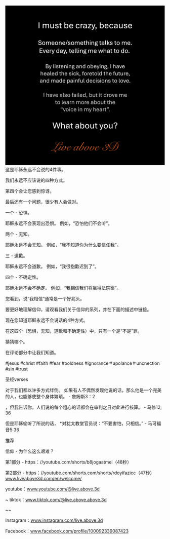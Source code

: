 ![Video cover image](../cover.jpg)
这是耶稣永远不会说的4件事。

我们永远不应该说的四种方式。

第四个会让您感到惊讶。

最后还有一个问题，很少有人会做对。

一个 - 恐惧。

耶稣永远不会表现出恐惧。 例如，“恐怕他们不会听”。

两个 - 无知。

耶稣永远不会无知。 例如，“我不知道你为什么要信任我”。

三 - 道歉。

耶稣永远不会道歉。 例如，“我很抱歉迟到了”。

四个 - 不确定性。

耶稣永远不会不确定。 例如，“我相信我们将赢得法院案”。

您看到，说“我相信”通常是一个好兆头。

要更好地理解信仰，请观看我们关于信仰的系列，并在下面的描述中链接。

现在您知道耶稣永远不会说话的4种方式。

在这四个（恐惧，无知，道歉和不确定性）中，只有一个是“不是”罪。

猜猜哪个。

在评论部分中让我们知道。


#jesus #christ #faith #fear #boldness #ignorance＃apolance＃uncnection #sin #trust


圣经verses

对于我们都以许多方式绊倒。 如果有人不偶然发现他说的话，那么他是一个完美的人，也能够使整个身体繁琐。 - 詹姆斯3：2

，但我告诉你，人们说的每个粗心的话都会在审判之日对此进行核算。 - 马修12; 36

但是耶稣偷听了所说的话， *对犹太教堂官员说：“不要害怕，只相信。” - 马可福音5:36


推荐

信仰 - 为什么这么艰难？

第1部分 -  https：//youtube.com/shorts/b8jogaatmei（48秒）

第2部分 -  https：//youtube.com/shorts.com/shorts/rdoyifazicc（47秒） www.liveabove3d.com/en/welcome/

youtube：www.youtube.com/@live.above.3d


~ tiktok：www.tiktok.com/@live.above.above.3d

~~

Instagram：www.instagram.com/live.above.3d

Facebook：www.facebook.com/profile/100092339087423



